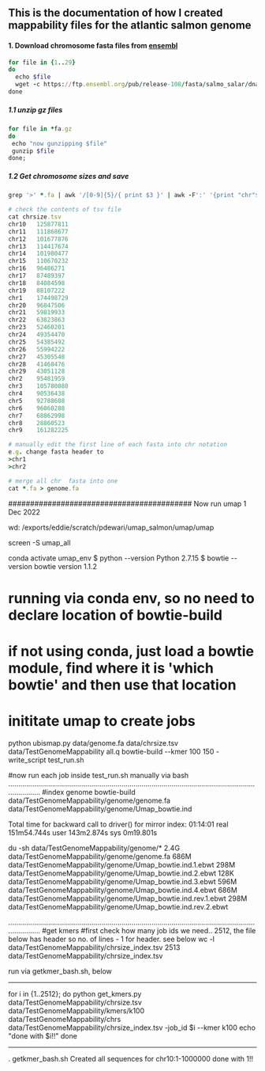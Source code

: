 ## This is the documentation of how I created mappability files for the atlantic salmon genome

#### 1. Download chromosome fasta files from [ensembl](https://ftp.ensembl.org/pub/release-108/fasta/salmo_salar/dna/) 
```ruby
for file in {1..29}
do
  echo $file
  wget -c https://ftp.ensembl.org/pub/release-108/fasta/salmo_salar/dna/Salmo_salar.Ssal_v3.1.dna_sm.primary_assembly.$file.fa.gz
done
```
##### 1.1 unzip gz files
```ruby
for file in *fa.gz
do
 echo "now gunzipping $file"
 gunzip $file
done;
```
##### 1.2 Get chromosome sizes and save
```ruby
grep '>' *.fa | awk '/[0-9]{5}/{ print $3 }' | awk -F':' '{print "chr"$3"\t"$5}' > chrsize.tsv

# check the contents of tsv file
cat chrsize.tsv
chr10	125877811
chr11	111868677
chr12	101677876
chr13	114417674
chr14	101980477
chr15	110670232
chr16	96486271
chr17	87489397
chr18	84084598
chr19	88107222
chr1	174498729
chr20	96847506
chr21	59819933
chr22	63823863
chr23	52460201
chr24	49354470
chr25	54385492
chr26	55994222
chr27	45305548
chr28	41468476
chr29	43051128
chr2	95481959
chr3	105780080
chr4	90536438
chr5	92788608
chr6	96060288
chr7	68862998
chr8	28860523
chr9	161282225

# manually edit the first line of each fasta into chr notation
e.g. change fasta header to
>chr1
>chr2

# merge all chr  fasta into one
cat *.fa > genome.fa
```
##########################################
Now run umap
1 Dec 2022

wd: /exports/eddie/scratch/pdewari/umap_salmon/umap/umap

screen -S umap_all

conda activate umap_env
$ python --version
Python 2.7.15
$ bowtie --version
bowtie version 1.1.2

# running via conda env, so no need to declare location of bowtie-build
# if not using conda, just load a bowtie module, find where it is 'which bowtie' and then use that location

# inititate umap to create jobs
python ubismap.py data/genome.fa data/chrsize.tsv data/TestGenomeMappability all.q bowtie-build --kmer 100 150 -write_script test_run.sh

#now run each job inside test_run.sh manually via bash
............................................................................................................................................
#index genome
bowtie-build data/TestGenomeMappability/genome/genome.fa data/TestGenomeMappability/genome/Umap_bowtie.ind

Total time for backward call to driver() for mirror index: 01:14:01
real    151m54.744s
user    143m2.874s
sys     0m19.801s

du -sh data/TestGenomeMappability/genome/*
2.4G	data/TestGenomeMappability/genome/genome.fa
686M	data/TestGenomeMappability/genome/Umap_bowtie.ind.1.ebwt
298M	data/TestGenomeMappability/genome/Umap_bowtie.ind.2.ebwt
128K	data/TestGenomeMappability/genome/Umap_bowtie.ind.3.ebwt
596M	data/TestGenomeMappability/genome/Umap_bowtie.ind.4.ebwt
686M	data/TestGenomeMappability/genome/Umap_bowtie.ind.rev.1.ebwt
298M	data/TestGenomeMappability/genome/Umap_bowtie.ind.rev.2.ebwt

............................................................................................................................................
#get kmers
#first check how many job ids we need..  2512, the file below has header so no. of lines - 1 for header. see below
wc -l data/TestGenomeMappability/chrsize_index.tsv 
2513 data/TestGenomeMappability/chrsize_index.tsv

run via getkmer_bash.sh, below
********************************
for i in {1..2512};
do
    python get_kmers.py data/TestGenomeMappability/chrsize.tsv data/TestGenomeMappability/kmers/k100 data/TestGenomeMappability/chrs data/TestGenomeMappability/chrsize_index.tsv -job_id $i --kmer k100
    echo "done with $i!!"
done
**************************
. getkmer_bash.sh 
Created all sequences for chr10:1-1000000
done with 1!!
